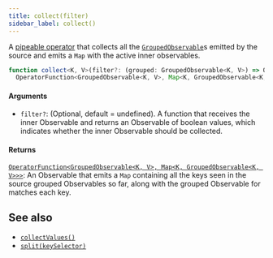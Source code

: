 ```yaml
---
title: collect(filter)
sidebar_label: collect()
---
```


A [pipeable operator] that collects all the [`GroupedObservable`]s emitted by
the source and emits a `Map` with the active inner observables.

```ts
function collect<K, V>(filter?: (grouped: GroupedObservable<K, V>) => Observable<boolean>): 
  OperatorFunction<GroupedObservable<K, V>, Map<K, GroupedObservable<K, V>>>
```

#### Arguments

- `filter?`: (Optional, default = undefined). A function that receives the inner 
  Observable and returns an Observable of boolean values, which indicates 
  whether the inner Observable should be collected.

#### Returns

[`OperatorFunction<GroupedObservable<K, V>, Map<K, GroupedObservable<K, V>>>`][OperatorFunction]: An Observable that 
emits a `Map` containing all the keys seen in the source grouped Observables so far, along with the grouped Observable
for matches each key.

## See also
* [`collectValues()`](collectValues)
* [`split(keySelector)`](split)

[pipeable operator]: https://rxjs.dev/guide/v6/pipeable-operators
[`GroupedObservable`]: https://rxjs-dev.firebaseapp.com/api/index/class/GroupedObservable
[OperatorFunction]: https://rxjs-dev.firebaseapp.com/api/index/interface/OperatorFunction